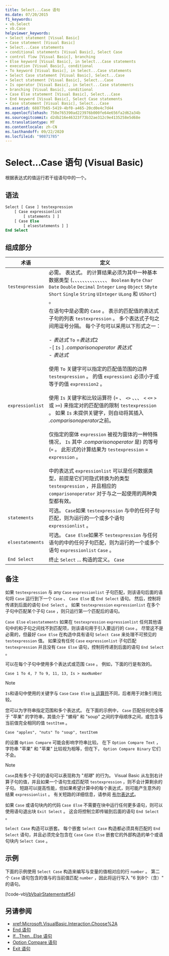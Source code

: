 ```yaml
---
title: Select...Case 语句
ms.date: 07/20/2015
f1_keywords:
- vb.Select
- vb.Case
helpviewer_keywords:
- Select statement [Visual Basic]
- Case statement [Visual Basic]
- Select...Case statements
- conditional statements [Visual Basic], Select Case
- control flow [Visual Basic], branching
- Else keyword [Visual Basic], in Select...Case statements
- execution [Visual Basic], conditional
- To keyword [Visual Basic], in Select...Case statements
- Select Case statement [Visual Basic], Select...Case
- Select statement [Visual Basic], Select...Case
- Is operator [Visual Basic], in Select...Case statements
- branching [Visual Basic], conditional
- Case Else statement [Visual Basic], Select...Case
- End keyword [Visual Basic], Select Case statements
- Case statement [Visual Basic], Select...Case
ms.assetid: 68877b65-5419-4bf0-a465-20cd0e4c7d44
ms.openlocfilehash: 750e765390ad223976b000fe64e656fa2d62a34b
ms.sourcegitcommit: d2db216e46323f73b32ae312c9e4135258e5d68e
ms.translationtype: MT
ms.contentlocale: zh-CN
ms.lasthandoff: 09/22/2020
ms.locfileid: "90871785"
---
```

# <a name="selectcase-statement-visual-basic"></a>Select...Case 语句 (Visual Basic)

根据表达式的值运行若干组语句中的一个。  
  
## <a name="syntax"></a>语法  
  
```vb  
Select [ Case ] testexpression  
    [ Case expressionlist  
        [ statements ] ]  
    [ Case Else  
        [ elsestatements ] ]  
End Select  
```  
  
## <a name="parts"></a>组成部分  
  
|术语|定义|  
|---|---|  
|`testexpression`|必需。 表达式。 的计算结果必须为其中一种基本数据类型 (、、、、、、、、、、、、、、 `Boolean` `Byte` `Char` `Date` `Double` `Decimal` `Integer` `Long` `Object` `SByte` `Short` `Single` `String` `UInteger` `ULong` 和 `UShort`) 。|  
|`expressionlist`|在语句中是必需的 `Case` 。 表示的匹配值的表达式子句的列表 `testexpression` 。 多个表达式子句之间用逗号分隔。 每个子句可以采用以下形式之一：<br /><br /> -   *表达式* `To` =*表达式*2<br />-[ `Is` ] *.comparisonoperator* *表达式*<br />-   *表达式*<br /><br /> 使用 `To` 关键字可以指定的匹配值范围的边界 `testexpression` 。 的值 `expression1` 必须小于或等于的值 `expression2` 。<br /><br /> 使用 `Is` 关键字和比较运算符 (`=` 、 `<>` 、、、 `<` `<=` `>` 或 `>=`) 来指定对的匹配值的限制 `testexpression` 。 如果 `Is` 未提供关键字，则自动将其插入 *.comparisonoperator*之前。<br /><br /> 仅指定的窗体 `expression` 被视为窗体的一种特殊情况， `Is` 其中 *.comparisonoperator* 是) 的等号 (`=` 。 此形式的计算结果为 `testexpression`  =  `expression` 。<br /><br /> 中的表达式 `expressionlist` 可以是任何数据类型，前提是它们可隐式转换为的类型 `testexpression` ，并且相应的 `comparisonoperator` 对于与之一起使用的两种类型都有效。|  
|`statements`|可选。 `Case`如果 `testexpression` 与中的任何子句匹配，则为运行的一个或多个语句 `expressionlist` 。|  
|`elsestatements`|可选。 `Case Else`如果不 `testexpression` 与任何语句的中的任何子句匹配，则为运行的一个或多个语句 `expressionlist` `Case` 。|  
|`End Select`|终止 `Select` ... 构造的定义。 `Case`|  
  
## <a name="remarks"></a>备注  

 如果 `testexpression` 与 any `Case` `expressionlist` 子句匹配，则该语句后面的语句将 `Case` 运行到下一个 `Case` 、 `Case Else` 或 `End Select` 语句。 然后，控制将传递到后面的语句 `End Select` 。 如果 `testexpression` `expressionlist` 在多个子句中匹配某个子句 `Case` ，则只运行第一个匹配后的语句。  
  
 `Case Else` `elsestatements` 如果在 `testexpression` `expressionlist` 任何其他语句中的和子句之间找不到匹配项，则该语句用于引入要运行的 `Case` 。 尽管这不是必需的，但最好 `Case Else` 在构造中具有语句 `Select Case` 来处理不可预见的 `testexpression` 值。 如果没有任何 `Case` `expressionlist` 子句匹配 `testexpression` 并且没有 `Case Else` 语句，控制将传递到后面的语句 `End Select` 。  
  
 可以在每个子句中使用多个表达式或范围 `Case` 。 例如，下面的行是有效的。  
  
 `Case 1 To 4, 7 To 9, 11, 13, Is > maxNumber`  
  
> [!NOTE]
> `Is`和语句中使用的关键字与 `Case` `Case Else` [is 运算符](../operators/is-operator.md)不同，后者用于对象引用比较。  
  
 您可以为字符串指定范围和多个表达式。 在下面的示例中， `Case` 匹配任何完全等于 "苹果" 的字符串，其值介于 "螺母" 和 "soup" 之间的字母顺序之间，或包含与当前值完全相同的值 `testItem` 。  
  
 `Case "apples", "nuts" To "soup", testItem`  
  
 的设置 `Option Compare` 可能会影响字符串比较。 在下 `Option Compare Text` ，字符串 "苹果" 和 "苹果" 比较视为相等，但在下， `Option Compare Binary` 它们不会。  
  
> [!NOTE]
> `Case`具有多个子句的语句可以表现称为 "*短路*" 的行为。 Visual Basic 从左到右计算子句的值，并且如果一个语句生成匹配项 `testexpression` ，则不会计算剩余的子句。 短路可以提高性能，但如果希望计算中的每个表达式，则可能产生意外的结果 `expressionlist` 。 有关短路的详细信息，请参阅 [布尔表达式](../../programming-guide/language-features/operators-and-expressions/boolean-expressions.md)。  
  
 如果 `Case` 或语句块内的代码 `Case Else` 不需要在块中运行任何更多语句，则可以使用语句退出块 `Exit Select` 。 这会将控制立即传输到后面的语句 `End Select` 。  
  
 `Select Case` 构造可以嵌套。 每个嵌套 `Select Case` 构造都必须具有匹配的 `End Select` 语句，并且必须完全包含在 `Case` `Case Else` 嵌套它的外部构造的单个或语句块内 `Select Case` 。  
  
## <a name="example"></a>示例  

 下面的示例使用 `Select Case` 构造来编写与变量的值相对应的行 `number` 。 第二个 `Case` 语句包含的值与的当前值匹配 `number` ，因此将运行写入 "6 到8个（含）" 的语句。  
  
 [!code-vb[VbVbalrStatements#54](~/samples/snippets/visualbasic/VS_Snippets_VBCSharp/VbVbalrStatements/VB/Class1.vb#54)]  
  
## <a name="see-also"></a>另请参阅

- <xref:Microsoft.VisualBasic.Interaction.Choose%2A>
- [End 语句](end-statement.md)
- [If...Then...Else 语句](if-then-else-statement.md)
- [Option Compare 语句](option-compare-statement.md)
- [Exit 语句](exit-statement.md)
